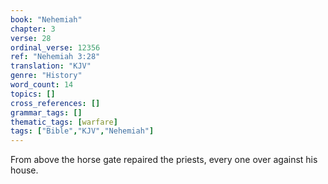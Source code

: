```yaml
---
book: "Nehemiah"
chapter: 3
verse: 28
ordinal_verse: 12356
ref: "Nehemiah 3:28"
translation: "KJV"
genre: "History"
word_count: 14
topics: []
cross_references: []
grammar_tags: []
thematic_tags: [warfare]
tags: ["Bible","KJV","Nehemiah"]
---
```

From above the horse gate repaired the priests, every one over against his house.
